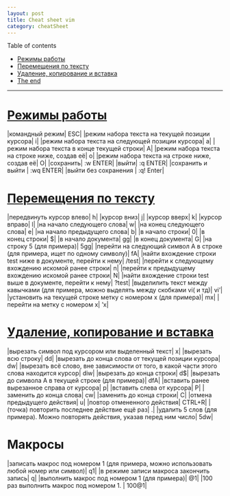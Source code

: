 ```yaml
---
layout: post
title: Cheat sheet vim
category: cheatSheet
---
```


Table of contents
- [Режимы работы](#operating_modes)
- [Перемещения по тексту](#moving_around_the_text)
- [Удаление, копирование и вставка](#remove_copy_past)
- [The end](#the-end)
___

# [Режимы работы](#operating_modes)
|командный режим|	ESC|
|режим набора текста на текущей позиции курсора|	i|
|режим набора текста на следующей позиции курсора|	a|
|режим набора текста в конце текущей строки|	A|
|режим набора текста на строке ниже, создав её|	o|
|режим набора текста на строке ниже, создав её|	O|
|cохранить|	:w ENTER|
|выйти|	:q ENTER|
|сохранить и выйти |	:wq ENTER|
|выйти без сохранения |	:q! Enter|

# [Перемещения по тексту](#moving_around_the_text)
|передвинуть курсор влево|	h|
|курсор вниз|	j|
|курсор вверх|	k|
|курсор вправо|	l|
|на начало следующего слова|	w|
|на конец следующего слова|	e|
|на начало предыдущего слова|	b|
|в начало строки|	0|
|в конец строки|	$|
|в начало документа|	gg|
|в конец документа|	G|
|на строку 5 (для примера)|	5gg|
|перейти на следующий символ A в строке (для примера, ищет по одному символу)|	fA|
|найти вхождение строки test ниже в документе, перейти к нему|	/test|
|перейти к следующему вхождению искомой ранее строки|	n|
|перейти к предыдущему вхождению искомой ранее строки|	N|
|найти вхождение строки test выше в документе, перейти к нему|	?test|
|выделилить текст между кавычками (для примера, можно выделять между скобками vi( и тд)|	vi’|
|установить на текущей строке метку с номером x (для примера)|	mx|
|перейти на метку с номером x|	’x|


# [Удаление, копирование и вставка](#remove_copy_past)
|вырезать символ под курсором или выделенный текст|	x|
|вырезать всю строку|	dd|
|вырезать до конца слова от текущей позиции курсора|	dw|
|вырезать всё слово, вне зависимости от того, в какой части этого слова находится курсор|	diw|
|вырезать до конца строки|	d$|
|вырезать до символа А в текущей строке (для примера)|	dfA|
|вставить ранее вырезанное справа от курсора|	p|
|вставить слева от курсора|	P|
|заменить до конца слова|	cw|
|заменить до конца строки|	С|
|отмена предыдущего действия|	u|
|повтор отмененного действия|	CTRL+R|
|(точка) повторить последнее действие ещё раз|	.|
|удалить 5 слов (для примера). Можно повторять действия, указав перед ним число|	5dw|

# Макросы
|записать макрос под номером 1 (для примера, можно использовать любой номер или символ)|	q1|
|в режиме записи макроса закончить запись|	q|
|выполнить макрос под номером 1 (для примера)|	@1|
|100 раз выполнить макрос под номером 1. |	100@1|

